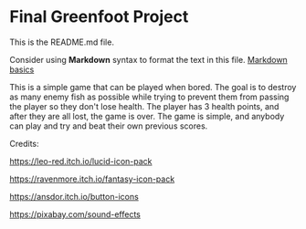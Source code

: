# Final Greenfoot Project
This is the README.md file.

Consider using **Markdown** syntax to format the text in this file. [Markdown basics](https://www.markdownguide.org/getting-started/)

This is a simple game that can be played when bored. The goal is to destroy as many enemy fish as possible while trying to prevent them from passing the player so they don't lose health. The player has 3 health points, and after they are all lost, the game is over. The game is simple, and anybody can play and try and beat their own previous scores.

Credits:

https://leo-red.itch.io/lucid-icon-pack

https://ravenmore.itch.io/fantasy-icon-pack

https://ansdor.itch.io/button-icons

https://pixabay.com/sound-effects
